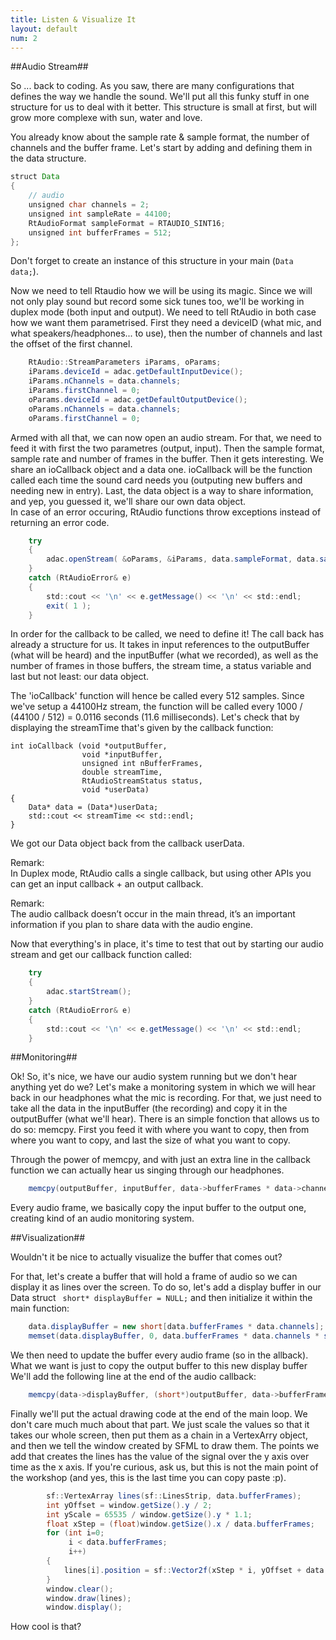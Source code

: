 ```yaml
---
title: Listen & Visualize It
layout: default
num: 2
---
```


##Audio Stream##

So ... back to coding. As you saw, there are many configurations that defines the way we handle the sound. We'll put all this funky stuff in one structure for us to deal with it better. This structure is small at first, but will grow more complexe with sun, water and love.

You already know about the sample rate & sample format, the number of channels and the buffer frame. Let's start by adding and defining them in the data structure.

```java
struct Data
{
    // audio
    unsigned char channels = 2;
    unsigned int sampleRate = 44100;
    RtAudioFormat sampleFormat = RTAUDIO_SINT16;    
    unsigned int bufferFrames = 512;
};
```

Don't forget to create an instance of this structure in your main (`Data data;`).

Now we need to tell Rtaudio how we will be using its magic. Since we will not only play sound but record some sick tunes too, we'll be working in duplex mode (both input and output). We need to tell RtAudio in both case how we want them parametrised. First they need a deviceID (what mic, and what speakers/headphones... to use), then the number of channels and last the offset of the first channel.

```java
	RtAudio::StreamParameters iParams, oParams;
	iParams.deviceId = adac.getDefaultInputDevice();
	iParams.nChannels = data.channels;
	iParams.firstChannel = 0;
	oParams.deviceId = adac.getDefaultOutputDevice();
	oParams.nChannels = data.channels;
	oParams.firstChannel = 0;
```

Armed with all that, we can now open an audio stream. For that, we need to feed it with first the two parametres (output, input). Then the sample format, sample rate and number of frames in the buffer. Then it gets interesting. We share an ioCallback object and a data one. ioCallback will be the function called each time the sound card needs you (outputing new buffers and needing new in entry). Last, the data object is a way to share information, and yep, you guessed it, we'll share our own data object.  
In case of an error occuring, RtAudio functions throw exceptions instead of returning an error code.

```java
	try
	{
		adac.openStream( &oParams, &iParams, data.sampleFormat, data.sampleRate, &data.bufferFrames, &ioCallback, (void*)&data);
	}
	catch (RtAudioError& e)
	{
		std::cout << '\n' << e.getMessage() << '\n' << std::endl;
		exit( 1 );
	}
```

In order for the callback to be called, we need to define it! The call back has already a structure for us. It takes in input references to the outputBuffer (what will be heard) and the inputBuffer (what we recorded), as well as the number of frames in those buffers, the stream time, a status variable and last but not least: our data object.

The 'ioCallback' function will hence be called every 512 samples. Since we've setup a 44100Hz stream, the function will be called every 1000 / (44100 / 512) = 0.0116 seconds (11.6 milliseconds). Let's check that by displaying the streamTime that's given by the callback function:

```
int ioCallback (void *outputBuffer,
                void *inputBuffer,
                unsigned int nBufferFrames,
                double streamTime,
                RtAudioStreamStatus status,
                void *userData)
{
    Data* data = (Data*)userData;
    std::cout << streamTime << std::endl;
}
```

We got our Data object back from the callback userData.

Remark:  
In Duplex mode, RtAudio calls a single callback, but using other APIs you can get an input callback + an output callback.

Remark:   
The audio callback doesn’t occur in the main thread, it’s an important information if you plan to share data with the audio engine.

Now that everything's in place, it's time to test that out by starting our audio stream and get our callback function called:

```java
	try
	{
		adac.startStream();
	}
	catch (RtAudioError& e)
	{
		std::cout << '\n' << e.getMessage() << '\n' << std::endl;
	}
```

##Monitoring##

Ok! So, it's nice, we have our audio system running but we don't hear anything yet do we? Let's make a monitoring system in which we will hear back in our headphones what the mic is recording. For that, we just need to take all the data in the inputBuffer (the recording) and copy it in the outputBuffer (what we'll hear). There is an simple fonction that allows us to do so: memcpy. First you feed it with where you want to copy, then from where you want to copy, and last the size of what you want to copy.

Through the power of memcpy, and with just an extra line in the callback function we can actually hear us singing through our headphones.

```java
    memcpy(outputBuffer, inputBuffer, data->bufferFrames * data->channels * sizeof(short));
```

Every audio frame, we basically copy the input buffer to the output one, creating kind of an audio monitoring system.

##Visualization##

Wouldn't it be nice to actually visualize the buffer that comes out? 

For that, let's create a buffer that will hold a frame of audio so we can display it as lines over the screen.
To do so, let's add a display buffer in our Data struct ` short* displayBuffer = NULL;` and then initialize it within the main function:

```java
    data.displayBuffer = new short[data.bufferFrames * data.channels];
    memset(data.displayBuffer, 0, data.bufferFrames * data.channels * sizeof(short));
```

We then need to update the buffer every audio frame (so in the allback). What we want is just to copy the output buffer to this new display buffer 
We'll add the following line at the end of the audio callback:

```java
    memcpy(data->displayBuffer, (short*)outputBuffer, data->bufferFrames * data->channels * sizeof(short));
```

Finally we'll put the actual drawing code at the end of the main loop. We don't care much much about that part. We just scale the values so that it takes our whole screen, then put them as a chain in a VertexArry object, and then we tell the window created by SFML to draw them. The points we add that creates the lines has the value of the signal over the y axis over time as the x axis. If you're curious, ask us, but this is not the main point of the workshop (and yes, this is the last time you can copy paste :p).

```java
        sf::VertexArray lines(sf::LinesStrip, data.bufferFrames);
        int yOffset = window.getSize().y / 2;
        int yScale = 65535 / window.getSize().y * 1.1;
        float xStep = (float)window.getSize().x / data.bufferFrames;
        for (int i=0;
             i < data.bufferFrames;
             i++)
        {
            lines[i].position = sf::Vector2f(xStep * i, yOffset + data.displayBuffer[i*2] / yScale);
        }
        window.clear();
        window.draw(lines);
        window.display();
```

How cool is that?

